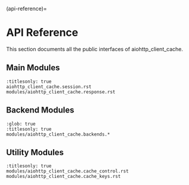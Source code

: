 <!-- Note: The referenced source files for module docs are generated by sphinx-apidoc -->
(api-reference)=
# API Reference
This section documents all the public interfaces of aiohttp_client_cache.

## Main Modules
```{toctree}
:titlesonly: true
aiohttp_client_cache.session.rst
modules/aiohttp_client_cache.response.rst
```

## Backend Modules
```{toctree}
:glob: true
:titlesonly: true
modules/aiohttp_client_cache.backends.*
```

## Utility Modules
```{toctree}
:titlesonly: true
modules/aiohttp_client_cache.cache_control.rst
modules/aiohttp_client_cache.cache_keys.rst
```
